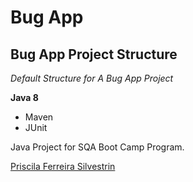 # Bug App
## Bug App Project Structure

*Default Structure for A Bug App Project*

**Java 8**

* Maven
* JUnit

Java Project for SQA Boot Camp Program. 

[Priscila Ferreira Silvestrin](https://github.com/prifsilvestrin/basic-project)
